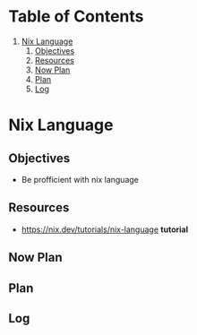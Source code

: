 
# Table of Contents

1.  [Nix Language](#orgaff35f0)
    1.  [Objectives](#org017f2ce)
    2.  [Resources](#org681d373)
    3.  [Now Plan](#orge5653e1)
    4.  [Plan](#orgf0f0702)
    5.  [Log](#org4892b4b)



<a id="orgaff35f0"></a>

# Nix Language


<a id="org017f2ce"></a>

## Objectives

-   Be profficient with nix language


<a id="org681d373"></a>

## Resources

-   <https://nix.dev/tutorials/nix-language> **tutorial**


<a id="orge5653e1"></a>

## Now Plan


<a id="orgf0f0702"></a>

## Plan


<a id="org4892b4b"></a>

## Log


